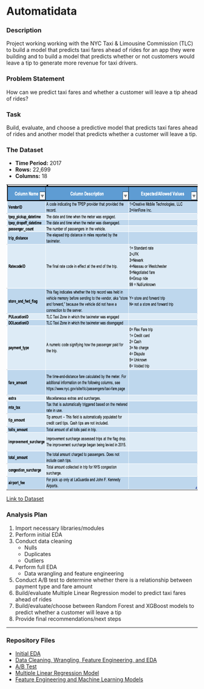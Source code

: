 # Automatidata

### Description

Project working working with the NYC Taxi & Limousine Commission (TLC) to build a model that 
predicts taxi fares ahead of rides for an app they were building and to build a model that predicts whether or not customers would leave a tip to generate more revenue for taxi drivers.

### Problem Statement

How can we predict taxi fares and whether a customer will leave a tip ahead of rides?

### Task

Build, evaluate, and choose a predictive model that predicts taxi fares ahead of rides and another model that predicts whether a customer will leave a tip.

### The Dataset

- **Time Period:** 2017
- **Rows:** 22,699
- **Columns:** 18

<table style="border-collapse: collapse; border-spacing: 0; margin: 0; padding: 0;">
  <tr style="margin: 0; padding: 0;">
    <td style="margin: 0; padding: 0; border: none; align: left;">
      <img src="Automatidata Dataset Variables.png" alt="Dataset Variables" width="600" height="800" style="width:4000px;margin: 0; padding: 0; display: block;"/>
    </td>
  </tr>
</table>

[Link to Dataset](https://data.cityofnewyork.us/Transportation/2017-Yellow-Taxi-Trip-Data/biws-g3hs)

### Analysis Plan

1. Import necessary libraries/modules
2. Perform initial EDA
3. Conduct data cleaning
   - Nulls
   - Duplicates
   - Outliers
4. Perform full EDA
   - Data wrangling and feature engineering
5. Conduct A/B test to determine whether there is a relationship between payment type and fare amount
6. Build/evaluate Multiple Linear Regression model to predict taxi fares ahead of rides
7. Build/evaluate/choose between Random Forest and XGBoost models to predict whether a customer will leave a tip
8. Provide final recommendations/next steps

---

### Repository Files

- [Initial EDA](1.%20initial_eda.ipynb)
- [Data Cleaning, Wrangling, Feature Engineering, and EDA](2.%20data_cleaning_eda_visualizations.ipynb)
- [A/B Test](3.%20AB_test.ipynb)
- [Multiple Linear Regression Model](4.%20multiple_linear_regression.ipynb)
- [Feature Engineering and Machine Learning Models](5.%20feature_engineering_machine_learning.ipynb)
